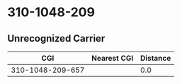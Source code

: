 # 310-1048-209
## Unrecognized Carrier


| CGI | Nearest CGI | Distance |
|-----|-------------|----------|
| 310-1048-209-657 |  | 0.0 |
